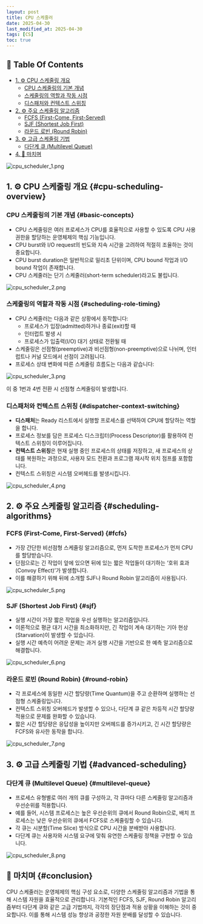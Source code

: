 ```yaml
---
layout: post
title: CPU 스케줄러
date: 2025-04-30
last_modified_at: 2025-04-30
tags: [CS]
toc: true
---
```


## 📑 **Table Of Contents**

- [1. ⚙ CPU 스케줄링 개요](#cpu-scheduling-overview)
  - [CPU 스케줄링의 기본 개념](#basic-concepts)
  - [스케줄링의 역할과 작동 시점](#scheduling-role-timing)
  - [디스패처와 컨텍스트 스위칭](#dispatcher-context-switching)
- [2. ⚙ 주요 스케줄링 알고리즘](#scheduling-algorithms)
  - [FCFS (First-Come, First-Served)](#fcfs)
  - [SJF (Shortest Job First)](#sjf)
  - [라운드 로빈 (Round Robin)](#round-robin)
- [3. ⚙ 고급 스케줄링 기법](#advanced-scheduling)
  - [다단계 큐 (Multilevel Queue)](#multilevel-queue)
- [4. 🏁 마치며](#conclusion)

![cpu_scheduler_1.png](/images/posts/2025-04-30-cpu-scheduler/cpu_scheduler_1.png)

## 1. ⚙ CPU 스케줄링 개요 {#cpu-scheduling-overview}

### CPU 스케줄링의 기본 개념 {#basic-concepts}

- CPU 스케줄링은 여러 프로세스가 CPU를 효율적으로 사용할 수 있도록 CPU 사용 권한을 할당하는 운영체제의 핵심 기능입니다.
- CPU burst와 I/O request의 빈도와 지속 시간을 고려하여 적절히 조율하는 것이 중요합니다.
- CPU burst duration은 일반적으로 밀리초 단위이며, CPU bound 작업과 I/O bound 작업이 존재합니다.
- CPU 스케줄러는 단기 스케줄러(short-term scheduler)라고도 불립니다.

![cpu_scheduler_2.png](/images/posts/2025-04-30-cpu-scheduler/cpu_scheduler_2.png)

### 스케줄링의 역할과 작동 시점 {#scheduling-role-timing}

- CPU 스케줄러는 다음과 같은 상황에서 동작합니다:
  - 프로세스가 입장(admitted)하거나 종료(exit)할 때
  - 인터럽트 발생 시
  - 프로세스가 입출력(I/O) 대기 상태로 전환될 때
- 스케줄링은 선점형(preemptive)과 비선점형(non-preemptive)으로 나뉘며, 인터럽트나 커널 모드에서 선점이 고려됩니다.
- 프로세스 상태 변화에 따른 스케줄링 흐름도는 다음과 같습니다:

![cpu_scheduler_3.png](/images/posts/2025-04-30-cpu-scheduler/cpu_scheduler_3.png)

이 중 1번과 4번 전환 시 선점형 스케줄링이 발생합니다.

### 디스패처와 컨텍스트 스위칭 {#dispatcher-context-switching}

- **디스패처**는 Ready 리스트에서 실행할 프로세스를 선택하여 CPU에 할당하는 역할을 합니다.
- 프로세스 정보를 담은 프로세스 디스크립터(Process Descriptor)를 활용하여 컨텍스트 스위칭이 이루어집니다.
- **컨텍스트 스위칭**은 현재 실행 중인 프로세스의 상태를 저장하고, 새 프로세스의 상태를 복원하는 과정으로, 사용자 모드 전환과 프로그램 재시작 위치 점프를 포함합니다.
- 컨텍스트 스위칭은 시스템 오버헤드를 발생시킵니다.

![cpu_scheduler_4.png](/images/posts/2025-04-30-cpu-scheduler/cpu_scheduler_4.png)

## 2. ⚙ 주요 스케줄링 알고리즘 {#scheduling-algorithms}

### FCFS (First-Come, First-Served) {#fcfs}

- 가장 간단한 비선점형 스케줄링 알고리즘으로, 먼저 도착한 프로세스가 먼저 CPU를 할당받습니다.
- 단점으로는 긴 작업이 앞에 있으면 뒤에 있는 짧은 작업들이 대기하는 ‘호위 효과(Convoy Effect)’가 발생합니다.
- 이를 해결하기 위해 뒤에 소개할 SJF나 Round Robin 알고리즘이 사용됩니다.

![cpu_scheduler_5.png](/images/posts/2025-04-30-cpu-scheduler/cpu_scheduler_5.png)

### SJF (Shortest Job First) {#sjf}

- 실행 시간이 가장 짧은 작업을 우선 실행하는 알고리즘입니다.
- 이론적으로 평균 대기 시간을 최소화하지만, 긴 작업이 계속 대기하는 기아 현상(Starvation)이 발생할 수 있습니다.
- 실행 시간 예측이 어려운 문제는 과거 실행 시간을 기반으로 한 예측 알고리즘으로 해결합니다.

![cpu_scheduler_6.png](/images/posts/2025-04-30-cpu-scheduler/cpu_scheduler_6.png)

### 라운드 로빈 (Round Robin) {#round-robin}

- 각 프로세스에 동일한 시간 할당량(Time Quantum)을 주고 순환하며 실행하는 선점형 스케줄링입니다.
- 컨텍스트 스위칭 오버헤드가 발생할 수 있으나, 다단계 큐 같은 차등적 시간 할당량 적용으로 문제를 완화할 수 있습니다.
- 짧은 시간 할당량은 응답성을 높이지만 오버헤드를 증가시키고, 긴 시간 할당량은 FCFS와 유사한 동작을 합니다.

![cpu_scheduler_7.png](/images/posts/2025-04-30-cpu-scheduler/cpu_scheduler_7.png)

## 3. ⚙ 고급 스케줄링 기법 {#advanced-scheduling}

### 다단계 큐 (Multilevel Queue) {#multilevel-queue}

- 프로세스 유형별로 여러 개의 큐를 구성하고, 각 큐마다 다른 스케줄링 알고리즘과 우선순위를 적용합니다.
- 예를 들어, 시스템 프로세스는 높은 우선순위의 큐에서 Round Robin으로, 배치 프로세스는 낮은 우선순위의 큐에서 FCFS로 스케줄링할 수 있습니다.
- 각 큐는 시분할(Time Slice) 방식으로 CPU 시간을 분배받아 사용합니다.
- 다단계 큐는 사용자와 시스템 요구에 맞춰 유연한 스케줄링 정책을 구현할 수 있습니다.

![cpu_scheduler_8.png](/images/posts/2025-04-30-cpu-scheduler/cpu_scheduler_8.png)

## 🏁 마치며 {#conclusion}

CPU 스케줄러는 운영체제의 핵심 구성 요소로, 다양한 스케줄링 알고리즘과 기법을 통해 시스템 자원을 효율적으로 관리합니다. 기본적인 FCFS, SJF, Round Robin 알고리즘부터 다단계 큐와 같은 고급 기법까지, 각각의 장단점과 적용 상황을 이해하는 것이 중요합니다. 이를 통해 시스템 성능 향상과 공정한 자원 분배를 달성할 수 있습니다.
